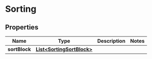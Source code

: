 
# Sorting

## Properties
Name | Type | Description | Notes
------------ | ------------- | ------------- | -------------
**sortBlock** | [**List&lt;SortingSortBlock&gt;**](SortingSortBlock.md) |  | 



